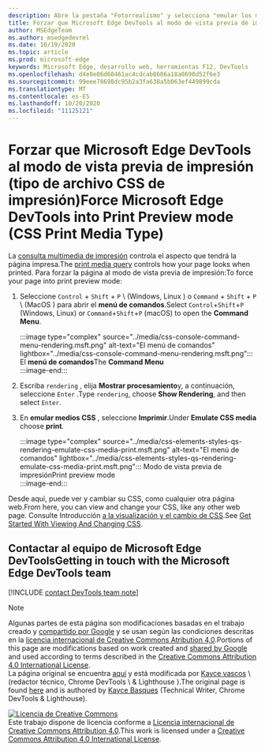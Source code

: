 ```yaml
---
description: Abre la pestaña "Fotorrealismo" y selecciona "emular los medios CSS" > "Imprimir".
title: Forzar que Microsoft Edge DevTools al modo de vista previa de impresión (tipo de archivo CSS de impresión)
author: MSEdgeTeam
ms.author: msedgedevrel
ms.date: 10/19/2020
ms.topic: article
ms.prod: microsoft-edge
keywords: Microsoft Edge, desarrollo web, herramientas F12, DevTools
ms.openlocfilehash: d4e8e06d60461ac4cdcab8686a18a0698d52f6e3
ms.sourcegitcommit: 99eee78698dc95b2a3fa638a5b063ef449899cda
ms.translationtype: MT
ms.contentlocale: es-ES
ms.lasthandoff: 10/20/2020
ms.locfileid: "11125121"
---
```

<!-- Copyright Kayce Basques 

   Licensed under the Apache License, Version 2.0 (the "License");
   you may not use this file except in compliance with the License.
   You may obtain a copy of the License at

       https://www.apache.org/licenses/LICENSE-2.0

   Unless required by applicable law or agreed to in writing, software
   distributed under the License is distributed on an "AS IS" BASIS,
   WITHOUT WARRANTIES OR CONDITIONS OF ANY KIND, either express or implied.
   See the License for the specific language governing permissions and
   limitations under the License.  -->

# <span data-ttu-id="0a99d-104">Forzar que Microsoft Edge DevTools al modo de vista previa de impresión (tipo de archivo CSS de impresión)</span><span class="sxs-lookup"><span data-stu-id="0a99d-104">Force Microsoft Edge DevTools into Print Preview mode (CSS Print Media Type)</span></span>  

<span data-ttu-id="0a99d-105">La [consulta multimedia de impresión][MDNUsingMediaQueries] controla el aspecto que tendrá la página impresa.</span><span class="sxs-lookup"><span data-stu-id="0a99d-105">The [print media query][MDNUsingMediaQueries] controls how your page looks when printed.</span></span>  <span data-ttu-id="0a99d-106">Para forzar la página al modo de vista previa de impresión:</span><span class="sxs-lookup"><span data-stu-id="0a99d-106">To force your page into print preview mode:</span></span>  

1.  <span data-ttu-id="0a99d-107">Seleccione `Control` + `Shift` + `P` \ (Windows, Linux \) o `Command` + `Shift` + `P` \ (MacOS \) para abrir el **menú de comandos**.</span><span class="sxs-lookup"><span data-stu-id="0a99d-107">Select `Control`+`Shift`+`P` \(Windows, Linux\) or `Command`+`Shift`+`P` \(macOS\) to open the **Command Menu**.</span></span>  
    
    :::image type="complex" source="../media/css-console-command-menu-rendering.msft.png" alt-text="El menú de comandos" lightbox="../media/css-console-command-menu-rendering.msft.png":::
       <span data-ttu-id="0a99d-109">El **menú de comandos**</span><span class="sxs-lookup"><span data-stu-id="0a99d-109">The **Command Menu**</span></span>  
    :::image-end:::  
    
1.  <span data-ttu-id="0a99d-110">Escriba `rendering` , elija **Mostrar procesamiento**y, a continuación, seleccione `Enter` .</span><span class="sxs-lookup"><span data-stu-id="0a99d-110">Type `rendering`, choose **Show Rendering**, and then select `Enter`.</span></span>  
1.  <span data-ttu-id="0a99d-111">En **emular medios CSS** , seleccione **Imprimir**.</span><span class="sxs-lookup"><span data-stu-id="0a99d-111">Under **Emulate CSS media** choose **print**.</span></span>  
    
    :::image type="complex" source="../media/css-elements-styles-qs-rendering-emulate-css-media-print.msft.png" alt-text="El menú de comandos" lightbox="../media/css-elements-styles-qs-rendering-emulate-css-media-print.msft.png":::
       <span data-ttu-id="0a99d-113">Modo de vista previa de impresión</span><span class="sxs-lookup"><span data-stu-id="0a99d-113">Print preview mode</span></span>  
    :::image-end:::  
    
<span data-ttu-id="0a99d-114">Desde aquí, puede ver y cambiar su CSS, como cualquier otra página web.</span><span class="sxs-lookup"><span data-stu-id="0a99d-114">From here, you can view and change your CSS, like any other web page.</span></span>  <span data-ttu-id="0a99d-115">Consulte Introducción [a la visualización y el cambio de CSS][DevToolsCSSGetStarted].</span><span class="sxs-lookup"><span data-stu-id="0a99d-115">See [Get Started With Viewing And Changing CSS][DevToolsCSSGetStarted].</span></span>  

## <span data-ttu-id="0a99d-116">Contactar al equipo de Microsoft Edge DevTools</span><span class="sxs-lookup"><span data-stu-id="0a99d-116">Getting in touch with the Microsoft Edge DevTools team</span></span>  

[!INCLUDE [contact DevTools team note](../includes/contact-devtools-team-note.md)]  

<!-- links -->  

[MicrosoftEdgeDevTools]: ../../devtools-guide-chromium.md "Herramientas para desarrolladores de Microsoft Edge (cromo) | Microsoft docs"  
[DevToolsCSSGetStarted]: ./index.md "Introducción a la visualización y el cambio de CSS | Microsoft docs"  

[MDNUsingMediaQueries]: https://developer.mozilla.org/docs/Web/CSS/Media_Queries/Using_media_queries "Usar consultas multimedia | MDN"  

> [!NOTE]
> <span data-ttu-id="0a99d-120">Algunas partes de esta página son modificaciones basadas en el trabajo creado y [compartido por Google][GoogleSitePolicies] y se usan según las condiciones descritas en la [licencia internacional de Creative Commons Atribution 4,0][CCA4IL].</span><span class="sxs-lookup"><span data-stu-id="0a99d-120">Portions of this page are modifications based on work created and [shared by Google][GoogleSitePolicies] and used according to terms described in the [Creative Commons Attribution 4.0 International License][CCA4IL].</span></span>  
> <span data-ttu-id="0a99d-121">La página original se encuentra [aquí](https://developers.google.com/web/tools/chrome-devtools/css/print-preview) y está modificada por [Kayce vascos][KayceBasques] \ (redactor técnico, Chrome DevTools \ & Lighthouse \).</span><span class="sxs-lookup"><span data-stu-id="0a99d-121">The original page is found [here](https://developers.google.com/web/tools/chrome-devtools/css/print-preview) and is authored by [Kayce Basques][KayceBasques] \(Technical Writer, Chrome DevTools \& Lighthouse\).</span></span>  

[![Licencia de Creative Commons][CCby4Image]][CCA4IL]  
<span data-ttu-id="0a99d-123">Este trabajo dispone de licencia conforme a [Licencia internacional de Creative Commons Attribution 4.0][CCA4IL].</span><span class="sxs-lookup"><span data-stu-id="0a99d-123">This work is licensed under a [Creative Commons Attribution 4.0 International License][CCA4IL].</span></span>  

[CCA4IL]: https://creativecommons.org/licenses/by/4.0  
[CCby4Image]: https://i.creativecommons.org/l/by/4.0/88x31.png  
[GoogleSitePolicies]: https://developers.google.com/terms/site-policies  
[KayceBasques]: https://developers.google.com/web/resources/contributors/kaycebasques  
